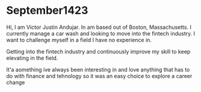 # September1423

Hi, I am Victor Justin Andujar. In am based out of Boston, Massachusetts. I currently manage a car wash and looking to move into the fintech industry. I want to challenge myself in a field I have no experience in.

Getting into the fintech industry and continuously improve my skill to keep elevating in the field.

It'a aomething ive always been interesting in and love anything that has to do with finance and tehnology so it was an easy choice to explore a career change

